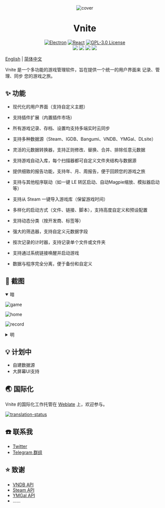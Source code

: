 <div align="center">
  <img src="https://img.timero.xyz/i/2025/07/30/6889aec9cf6b8.png" alt="cover">

  <h1 align="center">
    Vnite
  </h1>

  <p align="center">
    <a href="https://www.electronjs.org/" target="_blank"><img src="https://img.shields.io/badge/Electron-47848F?style=flat-square&logo=electron&logoColor=white" alt="Electron"></a>
    <a href="https://reactjs.org/" target="_blank"><img src="https://img.shields.io/badge/React-61DAFB?style=flat-square&logo=react&logoColor=black" alt="React"></a>
    <a href="https://www.gnu.org/licenses/gpl-3.0.en.html" target="_blank"><img src="https://img.shields.io/badge/License-GPL%203.0-blue.svg?style=flat-square&logo=gnu&logoColor=white" alt="GPL-3.0 License"></a>
    </br>
    <a href="https://github.com/ximu3/vnite/stargazers"><img src="https://img.shields.io/github/stars/ximu3/vnite?color=ffcb47&labelColor=black&style=flat-square&logo=github&label=Stars" /></a>
    <a href="https://github.com/ximu3/vnite/graphs/contributors"><img src="https://img.shields.io/github/contributors/ximu3/vnite?style=flat-square&logo=github&label=Contributors&labelColor=black" /></a>
    <a href="https://github.com/ximu3/vnite/releases"><img src="https://img.shields.io/github/downloads/ximu3/vnite/total?color=369eff&labelColor=black&logo=github&style=flat-square&label=Downloads" /></a>
    <a href="https://t.me/+d65-R_xRx1JlYWZh" target="_blank"><img src="https://img.shields.io/badge/Telegram-2CA5E0?style=flat-square&logo=telegram&logoColor=white&labelColor=black" /></a>
  </p>
</div>

[English](README.md) | [简体中文](README.zh-CN.md)

Vnite 是一个多功能的游戏管理软件，旨在提供一个统一的用户界面来 记录、管理、同步 您的游戏之旅。

## ✨ 功能

- 现代化的用户界面（支持自定义主题）

- 支持插件扩展（内置插件市场）

- 所有游戏记录、存档、设置均支持多端实时云同步

- 支持多种数据源（Steam、IGDB、Bangumi、VNDB、YMGal、DLsite）

- 灵活的元数据转换器，支持正则修改、替换、合并、排除任意元数据

- 支持游戏自动入库，每个扫描器都可自定义文件夹结构与数据源

- 提供细致的报告功能，支持年、月、周报告，便于回顾您的游戏之旅

- 支持与其他程序联动（如一键 LE 转区启动、自动Magpie缩放、模拟器启动等）

- 支持从 Steam 一键导入游戏库（保留游戏时间）

- 多样化的启动方式（文件、链接、脚本），支持高度自定义和预设配置

- 支持动态分类（按开发商、标签等）

- 强大的筛选器，支持自定义元数据字段

- 按次记录的计时器，支持记录单个文件或文件夹

- 支持通过系统链接唤醒并启动游戏

- 数据与程序完全分离，便于备份和自定义

## 📸 截图

<details open>
<summary>暗</summary>

![game](https://img.timero.xyz/i/2025/07/31/688b0785f0fd1.png)

![home](https://img.timero.xyz/i/2025/07/31/688b07b63f791.png)

![record](https://img.timero.xyz/i/2025/07/31/688b07d7be1f0.png)

</details>

<details>
<summary>明</summary>

![game](https://img.timero.xyz/i/2025/07/31/688b0806ccd78.png)

![home](https://img.timero.xyz/i/2025/07/31/688b082a1d9a9.png)

![record](https://img.timero.xyz/i/2025/07/31/688b084e25a52.png)

</details>

## 💡 计划中

- 自建数据源
- 大屏幕UI支持

## 🌏 国际化

Vnite 的国际化工作托管在 [Weblate](https://hosted.weblate.org/projects/vnite/) 上，欢迎参与。

<a href="https://hosted.weblate.org/engage/vnite/">
<img src="https://hosted.weblate.org/widget/vnite/multi-auto.svg" alt="translation-status" />
</a>

## ☎️ 联系我

- [Twitter](https://x.com/ximu3_)
- [Telegram 群组](https://t.me/+d65-R_xRx1JlYWZh)

## ⭐ 致谢

- [VNDB API](https://api.vndb.org/kana)
- [Steam API](https://partner.steamgames.com/doc/api)
- [YMGal API](https://www.ymgal.games/developer)
- ……
